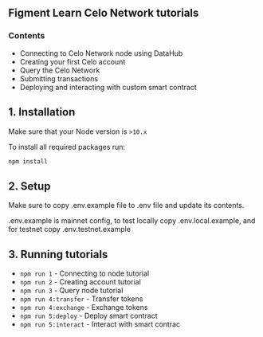 ## Figment Learn Celo Network tutorials

### Contents
* Connecting to Celo Network node using DataHub
* Creating your first Celo account
* Query the Celo Network
* Submitting transactions
* Deploying and interacting with custom smart contract

## 1. Installation

Make sure that your Node version is `>10.x`

To install all required packages run:

```bash
npm install
```

## 2. Setup
Make sure to copy .env.example file to .env file and update its contents.

.env.example is mainnet config, 
to test locally copy .env.local.example, and for testnet copy .env.testnet.example

## 3. Running tutorials

* `npm run 1` - Connecting to node tutorial 
* `npm run 2` - Creating account tutorial 
* `npm run 3` - Query node tutorial 
* `npm run 4:transfer` - Transfer tokens
* `npm run 4:exchange` - Exchange tokens
* `npm run 5:deploy` - Deploy smart contract
* `npm run 5:interact` - Interact with smart contrac

